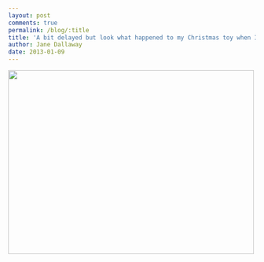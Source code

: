 ```yaml
---
layout: post
comments: true
permalink: /blog/:title
title: 'A bit delayed but look what happened to my Christmas toy when I was in Margate. Snow scene anyone?'
author: Jane Dallaway
date: 2013-01-09
---
```


<div><a href="//static.skitters.dallaway.com/NQphoto.JPG"><img width="500" src="//static.skitters.dallaway.com/NQphoto.JPG.500.JPG" height="374"></a></div>


 
    
